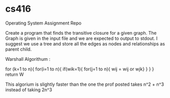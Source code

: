 cs416
=====

Operating System Assignment Repo

Create a program that finds the transitive closure for a given graph. The Graph is given in the input file and we are expected to
output to stdout. I suggest we use a tree and store all the edges as nodes and relationships as parent child.


Warshall Algorithum : 

for (k=1 to n){
    for(i=1 to n){
        if(wik=1){
            for(j=1 to n){
                wij = wij or wjk}
        }
    }
}
return W

This algorium is slightly faster than the one the prof posted takes n^2 + n^3 instead of taking 2n^3


